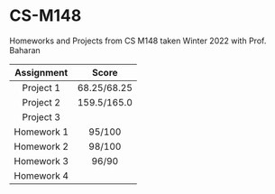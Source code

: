 # CS-M148

Homeworks and Projects from CS M148 taken Winter 2022 with Prof. Baharan

| Assignment   | Score       |
| :----------: | :---------: |
| Project 1    | 68.25/68.25 |
| Project 2    | 159.5/165.0 |
| Project 3    |             |
| Homework 1   | 95/100      |
| Homework 2   | 98/100      |
| Homework 3   | 96/90       |
| Homework 4   |             |
